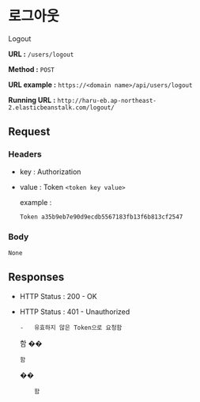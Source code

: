 # 로그아웃

Logout

**URL :** `/users/logout`

**Method :** `POST`

**URL example :** `https://<domain name>/api/users/logout`

**Running URL :** `http://haru-eb.ap-northeast-2.elasticbeanstalk.com/logout/`

## Request

### Headers

-   key : Authorization
-   value : Token `<token key value>`

    example :

    `Token a35b9eb7e90d9ecdb5567183fb13f6b813cf2547`

### Body

`None`

## Responses

-   HTTP Status : 200 - OK

-   HTTP Status : 401 - Unauthorized

        -   유효하지 않은 Token으로 요청함

    함
    ��

        함

    ��

            함
